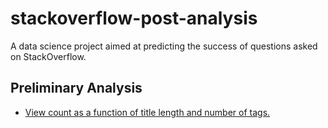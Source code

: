 # stackoverflow-post-analysis
A data science project aimed at predicting the success of questions asked on StackOverflow.

## Preliminary Analysis
* <a href="http://nbviewer.ipython.org/github/staubda/stackoverflow-post-analysis/blob/master/Data%20project%20-%20preliminary%20analysis.ipynb" target="_blank">View count as a function of title length and number of tags.</a>

